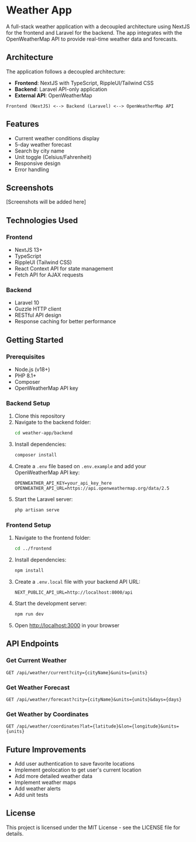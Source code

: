 # Weather App

A full-stack weather application with a decoupled architecture using NextJS for the frontend and Laravel for the backend. The app integrates with the OpenWeatherMap API to provide real-time weather data and forecasts.

## Architecture

The application follows a decoupled architecture:
- **Frontend**: NextJS with TypeScript, RippleUI/Tailwind CSS
- **Backend**: Laravel API-only application
- **External API**: OpenWeatherMap

```
Frontend (NextJS) <--> Backend (Laravel) <--> OpenWeatherMap API
```

## Features

- Current weather conditions display
- 5-day weather forecast
- Search by city name
- Unit toggle (Celsius/Fahrenheit)
- Responsive design
- Error handling

## Screenshots

[Screenshots will be added here]

## Technologies Used

### Frontend
- NextJS 13+
- TypeScript
- RippleUI (Tailwind CSS)
- React Context API for state management
- Fetch API for AJAX requests

### Backend
- Laravel 10
- Guzzle HTTP client
- RESTful API design
- Response caching for better performance

## Getting Started

### Prerequisites
- Node.js (v18+)
- PHP 8.1+
- Composer
- OpenWeatherMap API key

### Backend Setup
1. Clone this repository
2. Navigate to the backend folder:
   ```bash
   cd weather-app/backend
   ```
3. Install dependencies:
   ```bash
   composer install
   ```
4. Create a `.env` file based on `.env.example` and add your OpenWeatherMap API key:
   ```
   OPENWEATHER_API_KEY=your_api_key_here
   OPENWEATHER_API_URL=https://api.openweathermap.org/data/2.5
   ```
5. Start the Laravel server:
   ```bash
   php artisan serve
   ```

### Frontend Setup
1. Navigate to the frontend folder:
   ```bash
   cd ../frontend
   ```
2. Install dependencies:
   ```bash
   npm install
   ```
3. Create a `.env.local` file with your backend API URL:
   ```
   NEXT_PUBLIC_API_URL=http://localhost:8000/api
   ```
4. Start the development server:
   ```bash
   npm run dev
   ```
5. Open [http://localhost:3000](http://localhost:3000) in your browser

## API Endpoints

### Get Current Weather
```
GET /api/weather/current?city={cityName}&units={units}
```

### Get Weather Forecast
```
GET /api/weather/forecast?city={cityName}&units={units}&days={days}
```

### Get Weather by Coordinates
```
GET /api/weather/coordinates?lat={latitude}&lon={longitude}&units={units}
```

## Future Improvements
- Add user authentication to save favorite locations
- Implement geolocation to get user's current location
- Add more detailed weather data
- Implement weather maps
- Add weather alerts
- Add unit tests

## License
This project is licensed under the MIT License - see the LICENSE file for details.